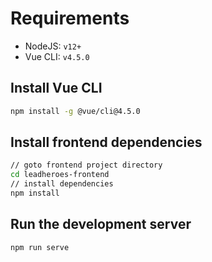 # Requirements
- NodeJS: `v12+`
- Vue CLI: `v4.5.0`

## Install Vue CLI
```bash
npm install -g @vue/cli@4.5.0
```

## Install frontend dependencies
```bash
// goto frontend project directory
cd leadheroes-frontend
// install dependencies
npm install
```

## Run the development server
```bash
npm run serve
```